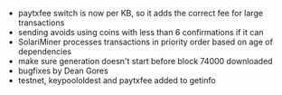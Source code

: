 * paytxfee switch is now per KB, so it adds the correct fee for large transactions
* sending avoids using coins with less than 6 confirmations if it can
* SolariMiner processes transactions in priority order based on age of dependencies
* make sure generation doesn't start before block 74000 downloaded
* bugfixes by Dean Gores
* testnet, keypoololdest and paytxfee added to getinfo
